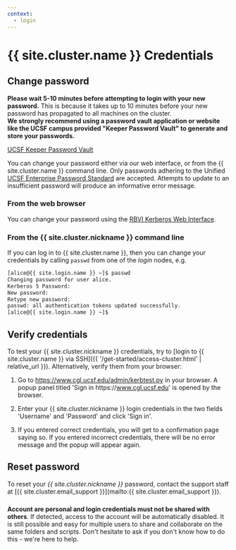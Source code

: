 ```yaml
---
context:
  - login
---
```



<!-- markdownlint-disable-file MD034 -->

# {{ site.cluster.name }} Credentials

## Change password

<div class="alert alert-warning" role="alert" markdown="1">
<strong>Please wait 5-10 minutes before attempting to login with your new password.</strong>  This is because it takes up to 10 minutes before your new password has propagated to all machines on the cluster.
</div>

<div class="alert alert-warning" role="alert" markdown="1">
<strong>We strongly recommend using a password vault application or website like the UCSF campus provided "Keeper Password Vault" to generate and store your passwords.
  </strong>
</div>

[UCSF Keeper Password Vault]

You can change your password either via our web interface, or from the {{ site.cluster.name }} command line.  Only passwords adhering to the Unified [UCSF Enterprise Password Standard] are accepted.  Attempts to update to an insufficient password will produce an informative error message.



### From the web browser

You can change your password using the [RBVI Kerberos Web Interface].


### From the {{ site.cluster.nickname }} command line

If you can log in to {{ site.cluster.name }}, then you can change your credentials by calling `passwd` from one of the _login_ nodes, e.g.

```sh
[alice@{{ site.login.name }} ~]$ passwd
Changing password for user alice.
Kerberos 5 Password: 
New password: 
Retype new password: 
passwd: all authentication tokens updated successfully.
[alice@{{ site.login.name }} ~]$ 
```


## Verify credentials

To test your {{ site.cluster.nickname }} credentials, try to [login to {{ site.cluster.name }} via SSH]({{ '/get-started/access-cluster.html' | relative_url }}).  Alternatively, verify them from your browser:

1. Go to <https://www.cgl.ucsf.edu/admin/kerbtest.py> in your browser.  A popup panel titled 'Sign in https<span>://www.cgl.ucsf.edu</span>' is opened by the browser.

2. Enter your {{ site.cluster.nickname }} login credentials in the two fields 'Username' and 'Password' and click 'Sign in'.

3. If you entered correct credentials, you will get to a confirmation page saying so.  If you entered incorrect credentials, there will be no error message and the popup will appear again.


## Reset password

To reset your _{{ site.cluster.nickname }}_ password, contact the support staff at [{{ site.cluster.email_support }}](mailto:{{ site.cluster.email_support }}).

<div class="alert alert-danger" role="alert" style="margin-top: 3ex" markdown="1">
<strong>Account are personal and login credentials must not be shared with others</strong>. If detected, access to the account will be automatically disabled.  It is still possible and easy for multiple users to share and collaborate on the same folders and scripts.  Don't hesitate to ask if you don't know how to do this - we're here to help.
</div>

[UCSF Keeper Password Vault]: https://it.ucsf.edu/service/keeper-password-vault
[RBVI Kerberos web interface]: https://www.cgl.ucsf.edu/admin/chpass.py
[UCSF Enterprise Password Standard]: https://wiki.library.ucsf.edu/pages/viewpage.action?spaceKey=ITSI&title=Unified+UCSF+Enterprise+Password+Standard
